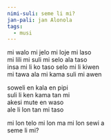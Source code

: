 ```yaml
---
nimi-suli: seme li mi?
jan-pali: jan Alonola
tags:
  - musi
---
```

mi walo mi jelo mi loje mi laso  
mi lili mi suli mi selo ala taso  
insa mi li ko taso selo mi li kiwen  
mi tawa ala mi kama suli mi awen  

soweli en kala en pipi  
suli li ken kama tan mi  
akesi mute en waso  
ale li lon tan mi taso  

mi lon telo mi lon ma mi lon sewi a  
seme li mi?  
